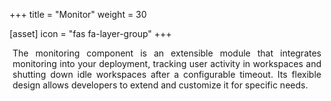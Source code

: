 +++
title = "Monitor"
weight = 30

[asset]
  icon = "fas fa-layer-group"
+++

<p style="margin-left: 5px; margin-right: 5px; text-align: justify">
The monitoring component is an extensible module that integrates monitoring into your deployment, tracking user activity in workspaces and shutting down idle workspaces after a configurable timeout. Its flexible design allows developers to extend and customize it for specific needs.
</p>
